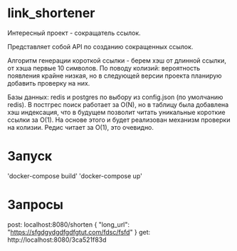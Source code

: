 # link_shortener
Интересный проект - сокращатель ссылок.

Представляет собой API по созданию сокращенных ссылок.

Алгоритм генерации короткой ссылки - берем хэш от длинной ссылки, от хэша первые 10 символов. 
По поводу колизий: вероятность появления крайне низкая, но в следующей версии проекта планирую добавить проверку на них.

Базы данных: redis и postgres по выбору из config.json (по умолчанию redis).
В постгрес поиск работает за O(N), но в таблицу была добавлена хэш индексация, что в будущем позволит читать уникальные короткие ссылки за O(1). На основе этого и будет реализован механизм проверки на колизии.
Редис читает за O(1), это очевидно.

# Запуск
'docker-compose build'
'docker-compose up'

# Запросы
post: 
localhost:8080/shorten
{
    "long_url": "https://sfgdgydgdfgdfgtut.com/fdsc/fsfd"
}
get:
http://localhost:8080/3ca521f83d
